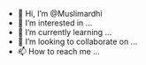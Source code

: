 - 👋 Hi, I’m @Muslimardhi
- 👀 I’m interested in ...
- 🌱 I’m currently learning ...
- 💞️ I’m looking to collaborate on ...
- 📫 How to reach me ...

<!---
Muslimardhi/Muslimardhi is a ✨ special ✨ repository because its `README.md` (this file) appears on your GitHub profile.
You can click the Preview link to take a look at your changes.
--->
